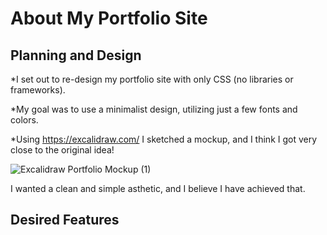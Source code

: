 # About My Portfolio Site

## Planning and Design

*I set out to re-design my portfolio site with only CSS (no libraries or frameworks). 

*My goal was to use a minimalist design, utilizing just a few fonts and colors.

*Using https://excalidraw.com/ I sketched a mockup, and I think I got very close to the original idea!

![Excalidraw Portfolio Mockup (1)](https://user-images.githubusercontent.com/47455758/109171065-fd899380-7746-11eb-8174-4422b905bee9.jpg)

I wanted a clean and simple asthetic, and I believe I have achieved that. 

## Desired Features

